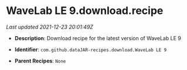 # WaveLab LE 9.download.recipe

_Last updated 2021-12-23 20:01:49Z_

- **Description**: Download recipe for the latest version of WaveLab LE 9

- **Identifier**: `com.github.dataJAR-recipes.download.WaveLab LE 9`

- **Parent Recipes**: `None`
